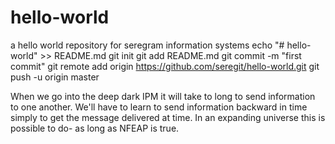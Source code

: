 # hello-world
 a hello world repository for seregram information systems
echo "# hello-world" >> README.md
git init
git add README.md
git commit -m "first commit"
git remote add origin https://github.com/seregit/hello-world.git
git push -u origin master

When we go into the deep dark IPM it will take to long to send information to one another.
We'll have to learn to send information backward in time simply to get the message delivered at time.
In an expanding universe this is possible to do- as long as NFEAP is true.
